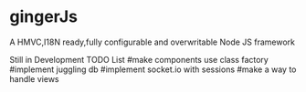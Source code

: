 gingerJs
========

A HMVC,I18N ready,fully configurable and overwritable Node JS framework

Still in Development
TODO List
#make components use class factory
#implement juggling db
#implement socket.io with sessions
#make a way to handle views